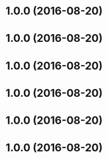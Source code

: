 <a name="1.0.0"></a>
# 1.0.0 (2016-08-20)



<a name="1.0.0"></a>
# 1.0.0 (2016-08-20)



<a name="1.0.0"></a>
# 1.0.0 (2016-08-20)



<a name="1.0.0"></a>
# 1.0.0 (2016-08-20)



<a name="1.0.0"></a>
# 1.0.0 (2016-08-20)



<a name="1.0.0"></a>
# 1.0.0 (2016-08-20)




